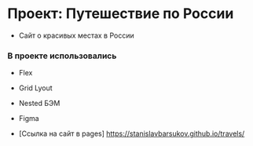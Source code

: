 # Проект: Путешествие по России
* Сайт о красивых местах в России
### В проекте использовались

* Flex
* Grid Lyout
* Nested БЭМ
* Figma

* [Ссылка на сайт  в pages] https://stanislavbarsukov.github.io/travels/
